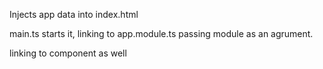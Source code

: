 Injects app data into index.html

main.ts starts it, linking to app.module.ts passing module as an agrument. 

linking to component as well